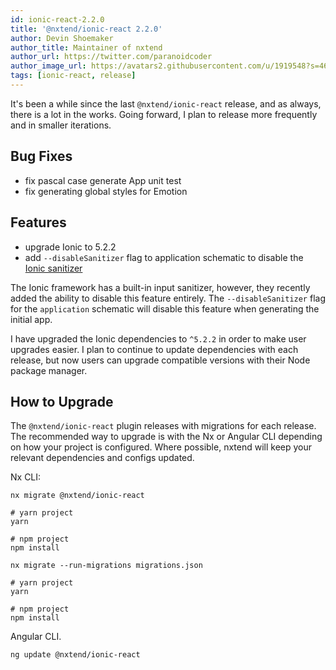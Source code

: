 ```yaml
---
id: ionic-react-2.2.0
title: '@nxtend/ionic-react 2.2.0'
author: Devin Shoemaker
author_title: Maintainer of nxtend
author_url: https://twitter.com/paranoidcoder
author_image_url: https://avatars2.githubusercontent.com/u/1919548?s=460&u=e8799ad545249d59bf57b7ee35a8841825004ca0&v=4
tags: [ionic-react, release]
---
```


It's been a while since the last `@nxtend/ionic-react` release, and as always, there is a lot in the works. Going forward, I plan to release more frequently and in smaller iterations.

## Bug Fixes

- fix pascal case generate App unit test
- fix generating global styles for Emotion

## Features

- upgrade Ionic to 5.2.2
- add `--disableSanitizer` flag to application schematic to disable the [Ionic sanitizer](https://ionicframework.com/docs/techniques/security#sanitizing-user-input)

The Ionic framework has a built-in input sanitizer, however, they recently added the ability to disable this feature entirely. The `--disableSanitizer` flag for the `application` schematic will disable this feature when generating the initial app.

I have upgraded the Ionic dependencies to `^5.2.2` in order to make user upgrades easier. I plan to continue to update dependencies with each release, but now users can upgrade compatible versions with their Node package manager.

## How to Upgrade

The `@nxtend/ionic-react` plugin releases with migrations for each release. The recommended way to upgrade is with the Nx or Angular CLI depending on how your project is configured. Where possible, nxtend will keep your relevant dependencies and configs updated.

Nx CLI:

```
nx migrate @nxtend/ionic-react

# yarn project
yarn

# npm project
npm install

nx migrate --run-migrations migrations.json

# yarn project
yarn

# npm project
npm install
```

Angular CLI.

```
ng update @nxtend/ionic-react
```
